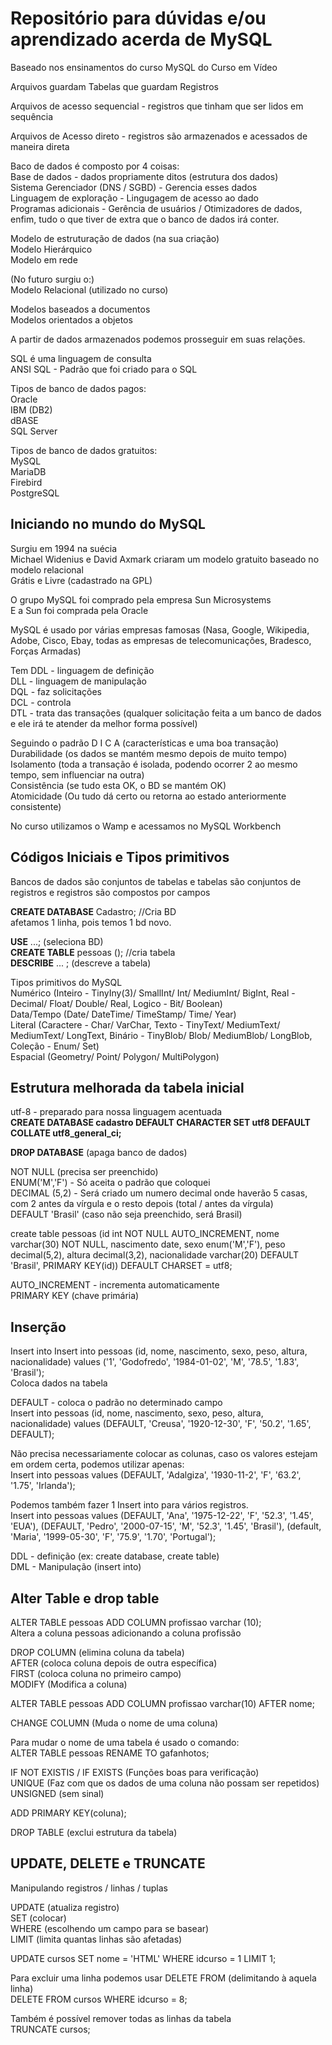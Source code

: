 # Repositório para dúvidas e/ou aprendizado acerda de MySQL 
Baseado nos ensinamentos do curso MySQL do Curso em Vídeo


Arquivos guardam Tabelas que guardam Registros

Arquivos de acesso sequencial - registros que tinham que ser lidos em sequência

Arquivos de Acesso direto -  registros são armazenados e acessados de maneira direta

Baco de dados é composto por 4 coisas: 
<br>Base de dados - dados propriamente ditos (estrutura dos dados)
<br>Sistema Gerenciador (DNS / SGBD) - Gerencia esses dados
<br>Linguagem de exploração - Lingugagem de acesso ao dado
<br>Programas adicionais - Gerência de usuários / Otimizadores de dados, enfim, tudo o que tiver de extra que o banco de dados irá conter.

Modelo de estruturação de dados (na sua criação)
<br>Modelo Hierárquico 
<br>Modelo em rede 

(No futuro surgiu o:)
<br>Modelo Relacional (utilizado no curso)

Modelos baseados a documentos 
<br>Modelos orientados a objetos


A partir de dados armazenados podemos prosseguir em suas relações.

SQL é uma linguagem de consulta 
<br>ANSI SQL - Padrão que foi criado para o SQL

Tipos de banco de dados pagos: 
<br>Oracle
<br>IBM (DB2)
<br>dBASE
<br>SQL Server

Tipos de banco de dados gratuitos:
<br>MySQL
<br>MariaDB
<br>Firebird
<br>PostgreSQL


## Iniciando no mundo do MySQL

Surgiu em 1994 na suécia
<br>Michael Widenius e David Axmark criaram um modelo gratuito baseado no modelo relacional
<br>Grátis e Livre (cadastrado na GPL)

O grupo MySQL foi comprado pela empresa Sun Microsystems
<br>E a Sun foi comprada pela Oracle

MySQL é usado por várias empresas famosas (Nasa, Google, Wikipedia, Adobe, Cisco, Ebay, todas as empresas de telecomunicações, Bradesco, Forças Armadas)

Tem DDL - linguagem de definição
<br>DLL - linguagem de manipulação
<br>DQL - faz solicitações
<br>DCL - controla
<br>DTL - trata das transações (qualquer solicitação feita a um banco de dados e ele irá te atender da melhor forma possível)

Seguindo o padrão D I C A  (características e uma boa transação)
<br>Durabilidade (os dados se mantém mesmo depois de muito tempo)
<br>Isolamento (toda a transação é isolada, podendo ocorrer 2 ao mesmo tempo, sem influenciar na outra)
<br>Consistência (se tudo esta OK, o BD se mantém OK)
<br>Atomicidade (Ou tudo dá certo ou retorna ao estado anteriormente consistente)

No curso utilizamos o Wamp e acessamos no MySQL Workbench


## Códigos Iniciais e Tipos primitivos

Bancos de dados são conjuntos de tabelas e tabelas são conjuntos de registros e registros são compostos por campos

<b>CREATE DATABASE</b> Cadastro;  //Cria BD
<br>afetamos 1 linha, pois temos 1 bd novo.

<b>USE</b> ...; (seleciona BD)
<br><b>CREATE TABLE</b> pessoas (); //cria tabela
<br><b>DESCRIBE</b> ... ; (descreve a tabela)

Tipos primitivos do MySQL
<br>Numérico (Inteiro - TinyIny(3)/ SmallInt/ Int/ MediumInt/ BigInt, Real - Decimal/ Float/ Double/ Real, Logico - Bit/ Boolean)
<br>Data/Tempo (Date/ DateTime/ TimeStamp/ Time/ Year)
<br>Literal (Caractere - Char/ VarChar, Texto - TinyText/ MediumText/ MediumText/ LongText, Binário - TinyBlob/ Blob/ MediumBlob/ LongBlob, Coleção - Enum/ Set)
<br>Espacial (Geometry/ Point/ Polygon/ MultiPolygon)


## Estrutura melhorada da tabela inicial


utf-8 - preparado para nossa linguagem acentuada
</br><b>CREATE DATABASE cadastro DEFAULT CHARACTER SET utf8 DEFAULT COLLATE utf8_general_ci;</b>  

<b>DROP DATABASE</b> (apaga banco de dados)

NOT NULL (precisa ser preenchido)
</br>ENUM('M','F') - Só aceita o padrão que coloquei
</br>DECIMAL (5,2) - Será criado um numero decimal onde haverão 5 casas, com 2 antes da vírgula e o resto depois  (total / antes da vírgula)
</br>DEFAULT 'Brasil' (caso não seja preenchido, será Brasil)

create table pessoas (id int NOT NULL AUTO_INCREMENT, nome varchar(30) NOT NULL, nascimento date, sexo enum('M','F'), peso decimal(5,2), altura decimal(3,2), nacionalidade varchar(20) DEFAULT 'Brasil', PRIMARY KEY(id)) DEFAULT CHARSET = utf8;

AUTO_INCREMENT - incrementa automaticamente
</br>PRIMARY KEY (chave primária)


##  Inserção

Insert into Insert into pessoas (id, nome, nascimento, sexo, peso, altura, nacionalidade) values ('1', 'Godofredo', '1984-01-02', 'M', '78.5', '1.83', 'Brasil');
<br>Coloca dados na tabela

DEFAULT - coloca o padrão no determinado campo
<br>Insert into pessoas (id, nome, nascimento, sexo, peso, altura, nacionalidade) values (DEFAULT, 'Creusa', '1920-12-30', 'F', '50.2', '1.65', DEFAULT);

Não precisa necessariamente colocar as colunas, caso os valores estejam em ordem certa, podemos utilizar apenas:
<br>Insert into pessoas values (DEFAULT, 'Adalgiza', '1930-11-2', 'F', '63.2', '1.75', 'Irlanda');

Podemos também fazer 1 Insert into para vários registros.
<br>Insert into pessoas values (DEFAULT, 'Ana', '1975-12-22', 'F', '52.3', '1.45', 'EUA'), (DEFAULT, 'Pedro', '2000-07-15', 'M', '52.3', '1.45', 'Brasil'), (default, 'Maria', '1999-05-30', 'F', '75.9', '1.70', 'Portugal');

DDL - definição (ex: create database, create table)
<br>DML - Manipulação (insert into)


## Alter Table e drop table

ALTER TABLE pessoas ADD COLUMN profissao varchar (10);
<br>Altera a coluna pessoas adicionando a coluna profissão

DROP COLUMN (elimina coluna da tabela)
<br>AFTER (coloca coluna depois de outra específica)
<br>FIRST (coloca coluna no primeiro campo)
<br>MODIFY (Modifica a coluna)

ALTER TABLE pessoas ADD COLUMN profissao varchar(10) AFTER nome;

CHANGE COLUMN (Muda o nome de uma coluna)

Para mudar o nome de uma tabela é usado o comando:
<br>ALTER TABLE pessoas RENAME TO gafanhotos;

IF NOT EXISTIS / IF EXISTS (Funções boas para verificação)
<br>UNIQUE (Faz com que os dados de uma coluna não possam ser repetidos)
<br>UNSIGNED (sem sinal)

ADD PRIMARY KEY(coluna);

DROP TABLE (exclui estrutura da tabela)


## UPDATE, DELETE e TRUNCATE

Manipulando registros / linhas / tuplas

UPDATE (atualiza registro)
<br>SET (colocar)
<br>WHERE (escolhendo um campo para se basear)
<br>LIMIT (limita quantas linhas são afetadas)

UPDATE cursos SET nome = 'HTML' WHERE idcurso = 1 LIMIT 1;

Para excluir uma linha podemos usar DELETE FROM (delimitando à aquela linha)
<br>DELETE FROM cursos WHERE idcurso = 8;

Também é possível remover todas as linhas da tabela
<br>TRUNCATE cursos;


## 



